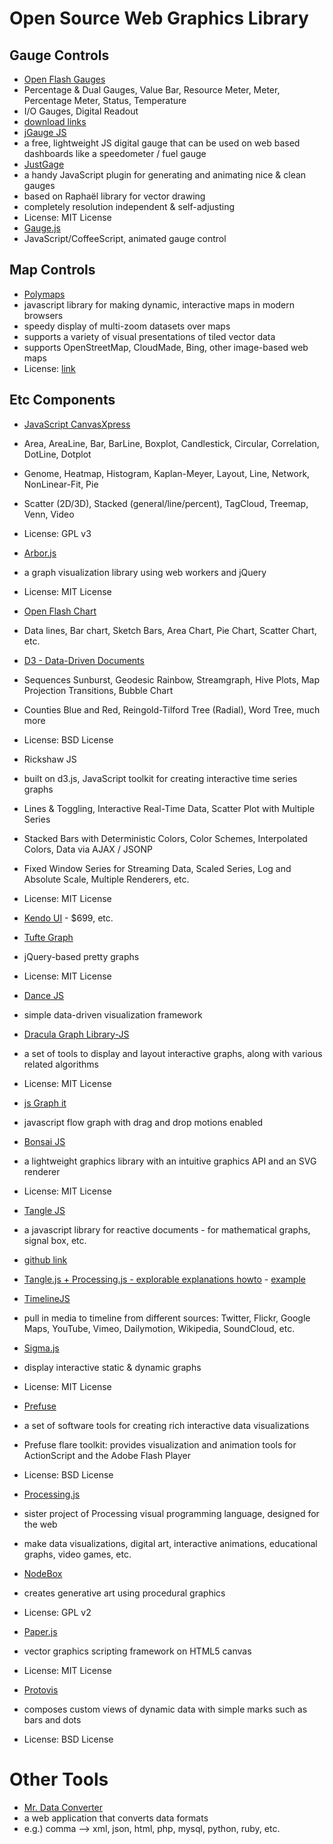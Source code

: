# Open Source Web Graphics Library
## Gauge Controls
* [Open Flash Gauges](http://www.digitaldarknet.net/flash/index.php?selector=pgauge)
 * Percentage & Dual Gauges, Value Bar, Resource Meter, Meter, Percentage Meter, Status, Temperature
 * I/O Gauges, Digital Readout
 * [download links](http://www.darkartistry.com/?page_id=51)
* [jGauge JS](https://code.google.com/p/jgauge/)
 * a free, lightweight JS digital gauge that can be used on web based dashboards like a speedometer / fuel gauge
* [JustGage](http://justgage.com/)
 * a handy JavaScript plugin for generating and animating nice & clean gauges
 * based on Raphaël library for vector drawing
 * completely resolution independent & self-adjusting
 * License: MIT License
* [Gauge.js](http://bernii.github.io/gauge.js/)
 * JavaScript/CoffeeScript, animated gauge control

## Map Controls
* [Polymaps](http://polymaps.org/)
 * javascript library for making dynamic, interactive maps in modern browsers
 * speedy display of multi-zoom datasets over maps
 * supports a variety of visual presentations of tiled vector data
 * supports OpenStreetMap, CloudMade, Bing, other image-based web maps
 * License: [link](https://github.com/simplegeo/polymaps/blob/master/LICENSE)

## Etc Components
* [JavaScript CanvasXpress](http://canvasxpress.org/candlestick.html)
 * Area, AreaLine, Bar, BarLine, Boxplot, Candlestick, Circular, Correlation, DotLine, Dotplot
 * Genome, Heatmap, Histogram, Kaplan-Meyer, Layout, Line, Network, NonLinear-Fit, Pie
 * Scatter (2D/3D), Stacked (general/line/percent), TagCloud, Treemap, Venn, Video
 * License: GPL v3
* [Arbor.js](http://arborjs.org/)
 * a graph visualization library using web workers and jQuery
 * License: MIT License
* [Open Flash Chart](http://teethgrinder.co.uk/open-flash-chart/)
 * Data lines, Bar chart, Sketch Bars, Area Chart, Pie Chart, Scatter Chart, etc.
* [D3 - Data-Driven Documents](http://d3js.org/)
 * Sequences Sunburst, Geodesic Rainbow, Streamgraph, Hive Plots, Map Projection Transitions, Bubble Chart
 * Counties Blue and Red, Reingold-Tilford Tree (Radial), Word Tree, much more
 * License: BSD License
* Rickshaw JS
 * built on d3.js, JavaScript toolkit for creating interactive time series graphs
 * Lines & Toggling, Interactive Real-Time Data, Scatter Plot with Multiple Series
 * Stacked Bars with Deterministic Colors, Color Schemes, Interpolated Colors, Data via AJAX / JSONP
 * Fixed Window Series for Streaming Data, Scaled Series, Log and Absolute Scale, Multiple Renderers, etc.
 * License: MIT License
* [Kendo UI](http://www.telerik.com/kendo-ui) - $699, etc.
* [Tufte Graph](http://xaviershay.github.com/tufte-graph/)
 * jQuery-based pretty graphs
 * License: MIT License
* [Dance JS](https://github.com/michael/dance)
 * simple data-driven visualization framework
* [Dracula Graph Library-JS](http://www.graphdracula.net/)
 * a set of tools to display and layout interactive graphs, along with various related algorithms
 * License: MIT License
* [js Graph it](http://js-graph-it.sourceforge.net/)
 * javascript flow graph with drag and drop motions enabled
* [Bonsai JS](http://bonsaijs.org/)
 * a lightweight graphics library with an intuitive graphics API and an SVG renderer
 * License: MIT License

* [Tangle JS](http://worrydream.com/Tangle/)
 * a javascript library for reactive documents - for mathematical graphs, signal box, etc.
 * [github link](http://worrydream.com/Tangle/)
 * [Tangle.js + Processing.js - explorable explanations howto](http://clwyatt.github.io/blog/2013/06/13/mixing-tangle-and-processing/) - [example](http://worrydream.com/ExplorableExplanations/#explorableExample)
* [TimelineJS](http://timeline.verite.co/)
 * pull in media to timeline from different sources: Twitter, Flickr, Google Maps, YouTube, Vimeo, Dailymotion, Wikipedia, SoundCloud, etc.
* [Sigma.js](http://sigmajs.org/)
 * display interactive static & dynamic graphs
 * License: MIT License
* [Prefuse](http://prefuse.org/)
 * a set of software tools for creating rich interactive data visualizations
 * Prefuse flare toolkit: provides visualization and animation tools for ActionScript and the Adobe Flash Player
 * License: BSD License
* [Processing.js](http://processingjs.org/)
 * sister project of Processing visual programming language, designed for the web
 * make data visualizations, digital art, interactive animations, educational graphs, video games, etc.
* [NodeBox](http://nodebox.net/)
 * creates generative art using procedural graphics
 * License: GPL v2
* [Paper.js](http://paperjs.org/)
 * vector graphics scripting framework on HTML5 canvas
 * License: MIT License
* [Protovis](http://mbostock.github.com/protovis/)
 * composes custom views of dynamic data with simple marks such as bars and dots
 * License: BSD License

# Other Tools
* [Mr. Data Converter](http://shancarter.github.io/mr-data-converter/)
 * a web application that converts data formats
 * e.g.) comma --> xml, json, html, php, mysql, python, ruby, etc.
